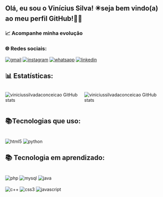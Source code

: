 
## Olá, eu sou o Vinícius Silva! ✴️seja bem vindo(a) ao meu perfil GitHub!🖐🏾
### 📈 Acompanhe minha evolução
### 🌐 Redes sociais:
[![gmail](https://img.shields.io/badge/Gmail-D14836?style=for-the-badge&logo=gmail&logoColor=white)](mailto:viniscdeza@gmail.com)
[![instagram](https://img.shields.io/badge/Instagram-E4405F?style=for-the-badge&logo=instagram&logoColor=white)](https://www.instagram.com/vinici_silv?igsh=eTUxYm81bmJqMDN5&utm_source=qr)
[![whatsapp](https://img.shields.io/badge/WhatsApp-25D366?style=for-the-badge&logo=whatsapp&logoColor=white)](Https://wa.me/5522992240688)
[![linkedin](https://img.shields.io/badge/LinkedIn-0077B5?style=for-the-badge&logo=linkedin&logoColor=white)]()
[![]()](https://www.linkedin.com/in/vinicius-silva-1b1422289/)

## 📊 Estatísticas:
<div style="display: flex; justify-content: space-around;">

![ viniciussilvadaconceicao GitHub stats](https://github-readme-stats.vercel.app/api?username=viniciussilvadaconceicao&show_icons=true&theme=dracula )

![ viniciussilvadaconceicao GitHub stats](https://github-readme-stats.vercel.app/api/top-langs/?username=viniciussilvadaconceicao&theme=blue-green)
</div>

## 📚Tecnologias que uso:

<div style="display: inline_block"><br/>
<img align="center"alt="html5"src="https://img.shields.io/badge/HTML5-E34F26?style=for-the-badge&logo=html5&logoColor=white"/>
<img align="center"alt="python"src="https://img.shields.io/badge/Python-14354C?style=for-the-badge&logo=python&logoColor=white"/>
</div>

## 📚 Tecnologia em aprendizado:
<div style="display: inline_block"><br/>
<img align="center"alt="php"src="https://img.shields.io/badge/MySQL-00000F?style=for-the-badge&logo=mysql&logoColor=white"/>
<img align="center"alt="mysql"src="https://img.shields.io/badge/MySQL-00000F?style=for-the-badge&logo=mysql&logoColor=white"/>
<img align="center"alt="java"src="https://img.shields.io/badge/Java-ED8B00?style=for-the-badge&logo=openjdk&logoColor=white"/>
</div>

<div style="display: inline_block"><br/>
<img align="center"alt="c++"src="https://img.shields.io/badge/C%2B%2B-00599C?style=for-the-badge&logo=c%2B%2B&logoColor=white"/>
<img align="center"alt="css3"src="https://img.shields.io/badge/CSS3-1572B6?style=for-the-badge&logo=css3&logoColor=white"/>
<img align="center"alt="javascript"src="https://img.shields.io/badge/JavaScript-F7DF1E?style=for-the-badge&logo=javascript&logoColor=black"/>
</div>
